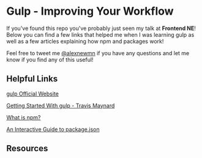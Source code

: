 # Gulp - Improving Your Workflow
If you've found this repo you've probably just seen my talk at **Frontend NE**! Below you can find a few links that helped me when I was learning gulp as well as a few articles explaining how npm and packages work!

Feel free to tweet me [@alexnewmn](https://twitter.com/alexnewmn) if you have any questions and let me know if you find any of this useful!

## Helpful Links
[gulp Official Website](http://gulpjs.com/)

[Getting Started With gulp - Travis Maynard](https://travismaynard.com/writing/getting-started-with-gulp)

[What is npm?](https://docs.npmjs.com/getting-started/what-is-npm)

[An Interactive Guide to package.json](http://browsenpm.org/package.json)

## Resources

